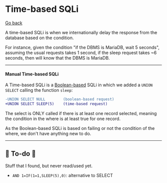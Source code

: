 # Time-based SQLi

[Go back](../sql.md)

<div class="row row-cols-md-2"><div>

A time-based SQLi is when we internationally delay the response from the database based on the condition.

For instance, given the condition "if the DBMS is MariaDB, wait 5 seconds", assuming the usual requests takes 1 second, if the sleep request takes ~6 seconds, then will know that the DBMS is MariaDB.
</div><div>
</div></div>

<hr class="sep-both">

#### Manual Time-based SQLi

<div class="row row-cols-md-2"><div>

A Time-based SQLi is a [Boolean-based](boolean_sqli.md) SQLi in which we added a `UNION SELECT` calling the function `sleep`:

```diff
-UNION SELECT NULL        (boolean-based request)
+UNION SELECT SLEEP(5)    (time-based request)
```

The select is ONLY called if there is at least one record selected, meaning the condition in the where is at least true for one record.
</div><div>

As the Boolean-based SQLi is based on failing or not the condition of the where, we don't have anything new to do.
</div></div>

<hr class="sep-both">

## 👻 To-do 👻

Stuff that I found, but never read/used yet.

<div class="row row-cols-lg-2"><div>

* `AND 1=IF(1=1,SLEEP(5),0)`: alternative to SELECT
</div><div>
</div></div>